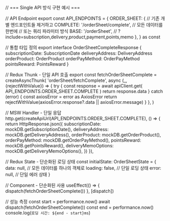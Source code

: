 // === Single API 방식 구현 예시 ===

// API Endpoint
export const API_ENDPOINTS = {
ORDER_SHEET: {
// 기존 개별 엔드포인트들 제거하고
COMPLETE: '/orderSheet/complete', // 모든 데이터를 한번에
// 또는 쿼리 파라미터 방식
BASE: '/orderSheet', // ?include=subscription,delivery,product,payment,points,memo
},
} as const

// 통합 타입 정의
export interface OrderSheetCompleteResponse {
subscriptionDate: SubscriptionDate
deliveryAddress: DeliveryAddress
orderProduct: OrderProduct
orderPayMethod: OrderPayMethod
pointsReward: PointsReward
}

// Redux Thunk - 단일 API 호출
export const fetchOrderSheetComplete = createAsyncThunk(
'orderSheet/fetchComplete',
async (\_, {rejectWithValue}) => {
try {
const response = await apiClient.get<OrderSheetCompleteResponse>(
API_ENDPOINTS.ORDER_SHEET.COMPLETE
)
return response.data
} catch (error) {
const axiosError = error as AxiosError
return rejectWithValue(axiosError.response?.data || axiosError.message)
}
},
)

// MSW Handler - 단일 응답
http.get(createApiUrl(API_ENDPOINTS.ORDER_SHEET.COMPLETE), () => {
return HttpResponse.json({
subscriptionDate: mockDB.getSubscriptionDate(),
deliveryAddress: mockDB.getDeliveryAddress(),
orderProduct: mockDB.getOrderProduct(),
orderPayMethod: mockDB.getOrderPayMethod(),
pointsReward: mockDB.getPointsReward(),
deliveryMemoOptions: mockDB.getDeliveryMemoOptions(),
})
}),

// Redux State - 단순화된 로딩 상태
const initialState: OrderSheetState = {
data: null, // 모든 데이터를 하나의 객체로
loading: false, // 단일 로딩 상태
error: null, // 단일 에러 상태
}

// Component - 단순화된 사용
useEffect(() => {
dispatch(fetchOrderSheetComplete())
}, [dispatch])

// 성능 측정
const start = performance.now()
await dispatch(fetchOrderSheetComplete())
const end = performance.now()
console.log(`로딩 시간: ${end - start}ms`)
